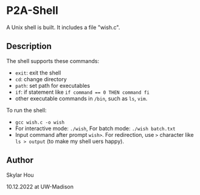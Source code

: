# P2A-Shell

A Unix shell is built. It includes a file "wish.c".

## Description

The shell supports these commands:
* ```exit```: exit the shell
* ```cd```: change directory
* ```path```: set path for executables
* ```if```: if statement like ```if command == 0 THEN command fi```
* other executable commands in ```/bin```, such as ```ls```, ```vim```.

To run the shell:
* ```gcc wish.c -o wish```
* For interactive mode:  ```./wish```, For batch mode: ```./wish batch.txt```
* Input command after prompt ```wish>```. For redirection, use ```>``` character like ```ls > output``` (to make my shell uers happy).


## Author
Skylar Hou 

10.12.2022 at UW-Madison
